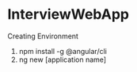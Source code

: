 # InterviewWebApp

Creating Environment

1. npm install -g @angular/cli
2. ng new [application name]
